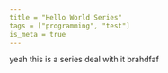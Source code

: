 ```yaml
---
title = "Hello World Series"
tags = ["programming", "test"]
is_meta = true
---
```


yeah this is a series
deal with it
brahdfaf 